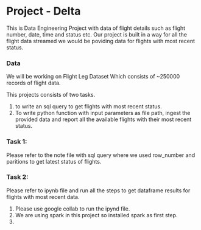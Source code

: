 # Project - Delta


This is  Data Engineering Project with data of flight details such as flight number, date, time and status etc.
Our project is built in a way for all the flight data streamed we would be poviding data for flights with most recent status.


### Data
We will be working on Flight Leg Dataset Which consists of ~250000 records of flight data.

This projects consists of two tasks.
1. to write an sql query to get flights with most recent status.
2. To write python function with input parameters as file path, ingest the provided data and report all the available flights with their most recent status.

### Task 1:

Please refer to the note file with sql query where we used row_number and paritions to get latest status of flights.


### Task 2:

Please refer to ipynb file and run all the steps to get dataframe results for flights with most recent data.
1. Please use google collab to run the ipynd file.
2. We are using spark in this project so installed spark as first step.
3. 
